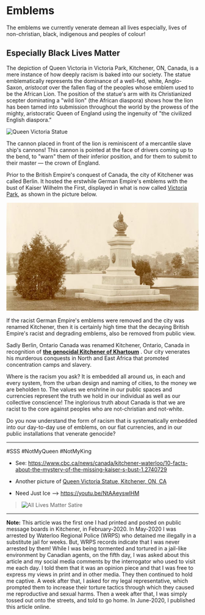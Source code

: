 # Emblems

The emblems we currently venerate demean all lives especially, lives of non-christian, black, indigenous and peoples of colour!

## Especially Black Lives Matter

The depiction of Queen Victoria in Victoria Park, Kitchener, ON, Canada, is a mere instance of how deeply racism is baked into our society. The statue emblematically represents the dominance of a well-fed, white, Anglo-Saxon, *aristocat* over the fallen flag of the peoples whose emblem used to be the African Lion. The position of the statue's arm with its Christianized scepter dominating a "wild lion" (the African diaspora) shows how the lion has been tamed into submission throughout the world by the prowess of the mighty, aristocratic Queen of England using the ingenuity of "the civilized English diaspora."  

![Queen Victoria Statue](https://whoacanada.files.wordpress.com/2011/05/victoriapark3.jpg)


The cannon placed in front of the lion is reminiscent of a mercantile slave ship's cannons! This cannon is pointed at the face of drivers coming up to the bend, to "warn" them of their inferior position, and for them to submit to their master — the crown of England. 

Prior to the British Empire's conquest of Canada, the city of Kitchener was called Berlin. It hosted the erstwhile German Empire's emblems with the bust of Kaiser Wilhelm the First, displayed in what is now called [Victoria Park](https://en.wikipedia.org/wiki/Victoria_Park,_Kitchener#Statue_of_Wilhelm_I,_German_Emperor), as shown in the picture below. 

![Kaiser Wilhelm I](/kaiser-went-bust.jpg) 


If the racist German Empire's emblems were removed and the city was renamed Kitchener, then it is certainly high time that the decaying British Empire's racist and degrading emblems, also be removed from public view. 

Sadly Berlin, Ontario Canada was renamed Kitchener, Ontario, Canada in recognition of **[the genocidal Kitchener of Khartoum](https://en.wikipedia.org/wiki/Herbert_Kitchener,_1st_Earl_Kitchener)** . Our city venerates his murderous conquests in North and East Africa that promoted concentration camps and slavery.  


Where is the racism you ask? It is embedded all around us, in each and every system, from the urban design and naming of cities, to the money we are beholden to. The values we enshrine in our public spaces and currencies represent the truth we hold in our individual as well as our collective conscience! The inglorious truth about Canada is that we are racist to the core against peoples who are not-christian and not-white. 

Do you now understand the form of racism that is systematically embedded into our day-to-day use of emblems, on our fiat currencies, and in our public installations that venerate genocide?

---

#SSS #NotMyQueen #NotMyKing 

  - See: https://www.cbc.ca/news/canada/kitchener-waterloo/10-facts-about-the-mystery-of-the-missing-kaiser-s-bust-1.2740729
  
  - Another picture of [Queen Victoria Statue, Kitchener, ON, CA](https://upload.wikimedia.org/wikipedia/commons/b/bf/Victoria_Park%2C_Statue_of_Queen_Victoria_Kitchener_142636.jpg)

  - Need Just Ice --> https://youtu.be/NtAAeyswlHM

> ![All Lives Matter Satire](https://cdn.vox-cdn.com/thumbor/pGTW7V-cKoyt7I72N-2qUmKRU4Y=/0x0:840x300/720x0/filters:focal(0x0:840x300):format(webp):no_upscale()/cdn.vox-cdn.com/uploads/chorus_asset/file/4027016/all%20lives%20matter%20cartoon.png)

---

**Note:** This article was the first one I had printed and posted on public message boards in Kitchener, in February-2020. In May-2020 I was arrested by Waterloo Regional Police (WRPS) who detained me illegally in a substitute jail for weeks. But, WRPS records indicate that I was never arrested by them! While I was being tormented and tortured in a jail-like environment by Canadian agents, on the fifth day, I was asked about this article and my social media comments by the interrogator who used to visit me each day. I told them that it was an opinion piece and that I was free to express my views in print and in other media. They then continued to hold me captive. A week after that, I asked for my legal representative, which prompted them to increase their torture tactics through which they caused me reproductive and sexual harms. Then a week after that, I was simply tossed out onto the streets, and told to go home. In June-2020, I published this article online.  